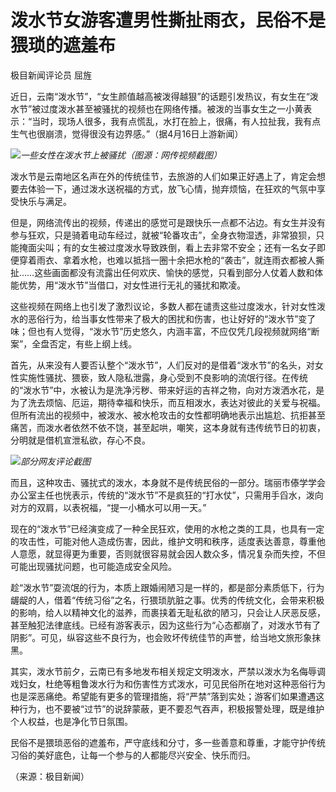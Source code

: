 # 泼水节女游客遭男性撕扯雨衣，民俗不是猥琐的遮羞布

极目新闻评论员 屈旌

近日，云南“泼水节”，“女生颜值越高被泼得越狠”的话题引发热议，有女生在“泼水节”被过度泼水甚至被骚扰的视频也在网络传播。被泼的当事女生之一小黄表示：“当时，现场人很多，我有点慌乱，水打在脸上，很痛，有人拉扯我，我有点生气也很崩溃，觉得很没有边界感。”（据4月16日上游新闻）

![](https://inews.gtimg.com/om_bt/OLmBHzNBHf_r2nJlQK9WiqL05Sy4lZMnCIj4LCHN5TtSoAA/1000)_一些女性在泼水节上被骚扰（图源：网传视频截图）_

泼水节是云南地区名声在外的传统佳节，去旅游的人们如果正好遇上了，肯定会想要去体验一下，通过泼水送祝福的方式，放飞心情，抛弃烦恼，在狂欢的气氛中享受快乐与满足。

但是，网络流传出的视频，传递出的感觉可是跟快乐一点都不沾边。有女生并没有参与狂欢，只是骑着电动车经过，就被“轮番攻击”，全身衣物湿透，非常狼狈，只能掩面尖叫；有的女生被过度泼水导致跌倒，看上去非常不安全；还有一名女子即便穿着雨衣、拿着水枪，也难以抵挡一圈十余把水枪的“袭击”，就连雨衣都被人撕扯……这些画面都没有流露出任何欢庆、愉快的感觉，只看到部分人仗着人数和体能优势，用“泼水节”当借口，对女性进行无礼的骚扰和欺凌。

这些视频在网络上也引发了激烈议论，多数人都在谴责这些过度泼水，针对女性泼水的恶俗行为，给当事女性带来了极大的困扰和伤害，也让好好的“泼水节”变了味；但也有人觉得，“泼水节”历史悠久，内涵丰富，不应仅凭几段视频就网络“断案”，全盘否定，有些上纲上线。

首先，从来没有人要否认整个“泼水节”，人们反对的是借着“泼水节”的名头，对女性实施性骚扰、猥亵，致人隐私泄露，身心受到不良影响的流氓行径。在传统的“泼水节”中，水被认为是洗净污秽、带来好运的吉祥之物，向对方泼洒水花，是为了洗去烦恼、厄运，期待幸福和快乐，而互相泼水，表达对彼此的关爱与祝福。但所有流出的视频中，被泼水、被水枪攻击的女性都明确地表示出尴尬、抗拒甚至痛苦，而泼水者依然不依不饶，甚至起哄，嘲笑，这本身就有违传统节日的初衷，分明就是借机宣泄私欲，存心不良。

![](https://inews.gtimg.com/om_bt/Otokn3rnAXmFZYh66m6R6Rq4pVeSTyrbOoSXU38XMGYKkAA/1000)_部分网友评论截图_

而且，这种攻击、骚扰式的泼水，本身就不是传统民俗的一部分。瑞丽市傣学学会办公室主任也恍表示，传统的“泼水节”不是疯狂的“打水仗”，只需用手舀水，泼向对方的双肩，以表祝福，“提一小桶水可以用一天。”

现在的“泼水节”已经演变成了一种全民狂欢，使用的水枪之类的工具，也具有一定的攻击性，可能对他人造成伤害，因此，维护文明和秩序，适度表达善意，尊重他人意愿，就显得更为重要，否则就很容易就会因人数众多，情况复杂而失控，不但可能出现骚扰问题，也可能造成安全风险。

趁“泼水节”耍流氓的行为，本质上跟婚闹陋习是一样的，都是部分素质低下，行为龌龊的人，借着“传统习俗”之名，行猥琐肮脏之事。优秀的传统文化，会带来积极的影响，给人以精神文化的滋养，而裹挟着无耻私欲的陋习，只会让人厌恶反感，甚至触犯法律底线。已经有游客表示，因为这些行为“心态都崩了，对泼水节有了阴影”。可见，纵容这些不良行为，也会败坏传统佳节的声誉，给当地文旅形象抹黑。

其实，泼水节前夕，云南已有多地发布相关规定文明泼水，严禁以泼水为名侮辱调戏妇女，杜绝等粗鲁泼水行为和伤害性方式泼水，可见民俗所在地对这种恶俗行为也是深恶痛绝。希望能有更多的管理措施，将“严禁”落到实处；游客们如果遭遇这种行为，也不要被“过节”的说辞蒙蔽，更不要忍气吞声，积极报警处理，既是维护个人权益，也是净化节日氛围。

民俗不是猥琐恶俗的遮羞布，严守底线和分寸，多一些善意和尊重，才能守护传统习俗的美好底色，让每一个参与的人都能尽兴安全、快乐而归。

（来源：极目新闻）

